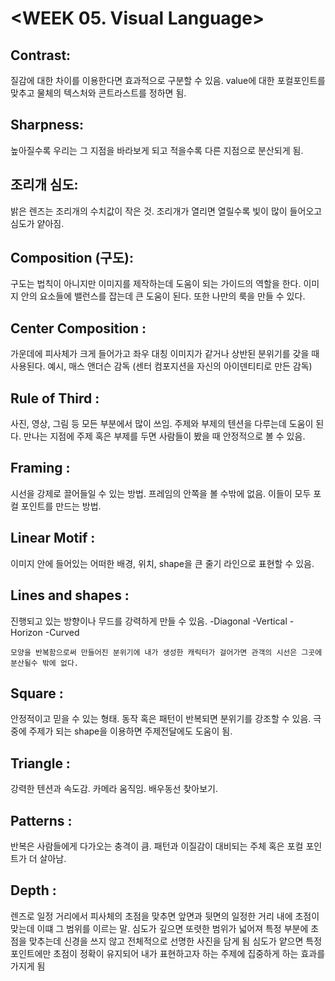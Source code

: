 # <WEEK 05. Visual Language>

<Visual language for storytelling>

## Contrast: 
   질감에 대한 차이를 이용한다면 효과적으로 구분할 수 있음. value에 대한 포컬포인트를 맞추고 물체의 텍스처와 콘트라스트를 정하면 됨.

## Sharpness: 
   높아질수록 우리는 그 지점을 바라보게 되고 적을수록 다른 지점으로 분산되게 됨. 

## 조리개 심도: 
   밝은 렌즈는 조리개의 수치값이 작은 것. 조리개가 열리면 열릴수록 빛이 많이 들어오고 심도가 얕아짐. 

## Composition (구도):
   구도는 법칙이 아니지만 이미지를 제작하는데 도움이 되는 가이드의 역할을 한다. 이미지 안의 요소들에 밸런스를 잡는데 큰 도움이 된다. 또한 나만의 룩을 만들 수 있다.

## Center Composition :
   가운데에 피사체가 크게 들어가고 좌우 대칭 이미지가 같거나 상반된 분위기를 갖을 때 사용된다. 예시, 매스 앤더슨 감독 (센터 컴포지션을 자신의 아이덴티티로 만든 감독)

## Rule of Third :
   사진, 영상, 그림 등 모든 부분에서 많이 쓰임. 주제와 부제의 텐션을 다루는데 도움이 된다. 만나는 지점에 주제 혹은 부제를 두면 사람들이 봤을 때 안정적으로 볼 수 있음.  

## Framing : 
   시선을 강제로 끌어들일 수 있는 방법. 프레임의 안쪽을 볼 수밖에 없음. 이들이 모두 포컬 포인트를 만드는 방법. 

## Linear Motif : 
   이미지 안에 들어있는 어떠한 배경, 위치, shape을 큰 줄기 라인으로 표현할 수 있음.

## Lines and shapes : 
   진행되고 있는 방향이나 무드를 강력하게 만들 수 있음.
   -Diagonal
   -Vertical
   -Horizon
   -Curved 

    모양을 반복함으로써 만들어진 분위기에 내가 생성한 캐릭터가 걸어가면 관객의 시선은 그곳에 분산될수 밖에 없다. 

## Square : 
   안정적이고 믿을 수 있는 형태. 동작 혹은 패턴이 반복되면 분위기를 강조할 수 있음.
   극 중에 주제가 되는 shape을 이용하면 주제전달에도 도움이 됨.

## Triangle : 
   강력한 텐션과 속도감. 카메라 움직임. 배우동선 찾아보기.

## Patterns : 
   반복은 사람들에게 다가오는 충격이 큼. 패턴과 이질감이 대비되는 주체 혹은 포컬 포인트가 더 살아남. 

## Depth :
   렌즈로 일정 거리에서 피사체의 초점을 맞추면 앞면과 뒷면의 일정한 거리 내에 초점이 맞는데 이떄 그 범위를
   이르는 말.
   심도가 깊으면 또렷한 범위가 넓어져 특정 부분에 초점을 맞추는데 신경을 쓰지 않고 전체적으로 선명한 사진을 담게 됨
   심도가 얕으면 특정 포인트에만 초점이 정확이 유지되어 내가 표현하고자 하는 주제에 집중하게 하는 효과를 가지게 됨
   






